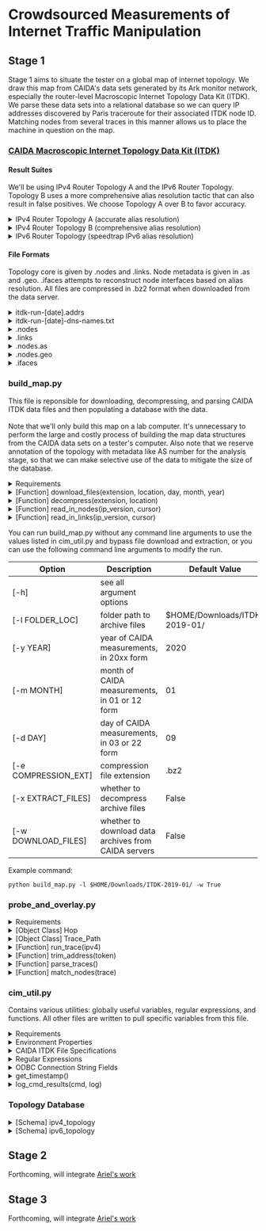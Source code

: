# Crowdsourced Measurements of Internet Traffic Manipulation #

## Stage 1 ##
Stage 1 aims to situate the tester on a global map of internet topology. We draw this map from CAIDA's data sets generated by its Ark monitor network, especially the router-level Macroscopic Internet Topology Data Kit (ITDK). We parse these data sets into a relational database so we can query IP addresses discovered by Paris traceroute for their associated ITDK node ID. Matching nodes from several traces in this manner allows us to place the machine in question on the map.

### [CAIDA Macroscopic Internet Topology Data Kit (ITDK)](https://www.caida.org/data/internet-topology-data-kit/) ###

#### Result Suites ####
We'll be using IPv4 Router Topology A and the IPv6 Router Topology. Topology B uses a more comprehensive alias resolution tactic that can also result in false positives. We choose Topology A over B to favor accuracy.

<details>
<summary> IPv4 Router Topology A (accurate alias resolution) </summary>
<ul>
 <li> midar-iff.nodes </li>
 <li> midar-iff.links </li>
 <li> midar-iff.nodes.as </li>
 <li> midar-iff.nodes.geo </li>
 <li> midar-iff.ifaces </li>
</ul>
</details>

<details>
<summary> IPv4 Router Topology B (comprehensive alias resolution) </summary>
 <ul>
  <li> kapar-midar-iff.nodes </li>
  <li> kapar-midar-iff.links </li>
  <li> kapar-midar-iff.nodes.as </li>
  <li> kapar-midar-iff.nodes.geo </li>
  <li> kapar-midar-iff.ifaces </li>
</details>

<details>
<summary> IPv6 Router Topology (speedtrap IPv6 alias resolution) </summary>
 <ul>
  <li> speedtrap.nodes </li>
  <li> speedtrap.links </li>
  <li> speedtrap.nodes.as </li>
  <li> speedtrap.nodes.geo </li>
  </ul>
</details>

#### File Formats ####
Topology core is given by .nodes and .links. Node metadata is given in .as and .geo. .ifaces attempts to reconstruct node interfaces based on alias resolution. All files are compressed in .bz2 format when downloaded from the data server.

<details>
<summary> itdk-run-[date].addrs </summary>
 <p>contains the target addresses used by Ark monitors for the ITDK run </p>
</details>

<details>
<summary> itdk-run-[date]-dns-names.txt </summary>
 <p> Contains the DNS entries for every address used or discovered in measurement </p>
 <p> Format: <code> [timestamp]    [IP-address]    [DNS-name] </code> </p>
</details>

<details>
 <summary> .nodes </summary>
  <p> Format: <code> node [node_id]:   [i1]   [i2]   ...   [in] </code> </p>
  <p> Example: <code> node N33382:  4.71.46.6 192.8.96.6 0.4.233.32 </code> </p>
</details>

<details>
 <summary> .links </summary>
 <p> Format: <code> link [link_id]:   [N1]:i1   [N2]:i2   [[N3]:[i3] .. [[Nm]:[im]] </code> </p>
 <p> Example: <code> link L104:  N242484:211.79.48.158 N1847:211.79.48.157 N5849773 </code> </p>
</details>

<details>
 <summary> .nodes.as </summary>
 <p> Format: <code> node.AS   [node_id]   [AS]   [method] </code> </p>
 <p> Example: <code> node.AS N39 17645 election </code> </p>
</details>

<details>
 <summary> .nodes.geo </summary>
 <p> Format: <code> node.geo   [node_id]: [continent] [country] [region] [city] [latitude] [longitude] </code> </p>
 <p> Example: <code> node.geo N15:  ***  US  HI  Honolulu  21.3267  -157.8167 </code> </p>
</details>

<details>
 <summary> .ifaces </summary>
 <p> Format: <code> [address] [node_id] [link_id] [T] [D] </code> </p>
 <p> Example: <code> 1.0.174.107 N34980480 D </code> </p>
 <p> Example: <code> 1.0.101.6 N18137917 L537067 T </code> </p>
 <p> Example: <code> 1.28.124.57 N45020 </code> </p>
 <p> Example: <code> 11.3.4.2 N18137965 L537125 T D </code> </p>
 <p> Example: <code> 1.0.175.90 </code> </p>
</details>


### build_map.py ###
This file is reponsible for downloading, decompressing, and parsing CAIDA ITDK data files and then populating a database with the data.
<br><br>
Note that we'll only build this map on a lab computer. It's unnecessary to perform the large and costly process of building the map data structures from the CAIDA data sets on a tester's computer. Also note that we reserve annotation of the topology with metadata like AS number for the analysis stage, so that we can make selective use of the data to mitigate the size of the database.

<details>
 <summary> Requirements </summary>
 <ul>
  <li> cim_util </li>
  <li> <a href="https://github.com/mkleehammer/pyodbc/wiki">pyodbc</a> Python library </li>
  <li> <a href="https://docs.python.org/3/library/subprocess.html">subprocess</a> Python library </li>
  <li> <a href="https://docs.python.org/3/library/re.html">re</a> Python library </li>
  <li> <a href="https://docs.python.org/3/library/argparse.html">argparse</a> Python library </li>
  <li> <a href="https://www.gnu.org/software/wget/">wget</a> tool
    <ul>
      <li> assumes installation to usr/bin/wget </li>
    </ul>
  </li>
  <li> <a href="http://www.bzip.org/">bzip2</a> tool
  <ul>
    <li> assumes installation to usr/bin/bzip2 </li>
  </ul>
  </li>
  <li> internet connection </li>
 </ul>
</details>

<details>
<summary> [Function] download_files(extension, location, day, month, year) </summary>
<p> wgets all of the files we need of a particular ITDK release from CAIDA's file servers. The release is defined by the day, month, and year, which are given as arguments. The file extension is written as a variable to ensure flexibility, but it's usually .bz2. Creates a log from wget's stdout and stderr in case of download issues. </p>
<p> Note that this function requires an internet connection. </p>
</details>

<details>
<summary> [Function] decompress(extension, location) </summary>
<p> Decompresses data archives, usually in .bz2 format. Creates a log from bzip2's stdout and stderr in case of problems unzipping the files. </p>
</details>

<details>
<summary> [Function] read_in_nodes(ip_version, cursor) </summary>
<p> Opens the .nodes file from the ITDK release specified. Assumes that the file has already been downloaded and decompressed in the specified folder location. Reads the file line by line. When it encounters a line of the node entry format, inserts each IP address + node ID pair into the appropriate map_address_to_node table according to IP version. Commits after every matching line. </p>
</details>

<details>
<summary> [Function] read_in_links(ip_version, cursor) </summary>
<p> Opens the .links file from the ITDK release specified. Assumes that the file has already been downloaded and decompressed in the specified folder location. Reads the file line by line. When it encounters a line of the link entry format inserts each (link ID, node ID 1, node interface address 1, node ID 2, node interface address 2) tuple into the appropriate map_link_to_nodes table according to IP version. Commits after every matching line. </p>
</details>

You can run build_map.py without any command line arguments to use the values listed in cim_util.py and bypass file download and extraction, or you can use the following command line arguments to modify the run.

| Option               | Description                                          | Default Value                 |
| -------------------- | ---------------------------------------------------- | ----------------------------- |
| [-h]                 | see all argument options                             |                               |
| [-l FOLDER_LOC]      | folder path to archive files                         | $HOME/Downloads/ITDK-2019-01/ |
| [-y YEAR]            | year of CAIDA measurements, in 20xx form             | 2020                          |
| [-m MONTH]           | month of CAIDA measurements, in 01 or 12 form        | 01                            |
| [-d DAY]             | day of CAIDA measurements, in 03 or 22 form          | 09                            |
| [-e COMPRESSION_EXT] | compression file extension                           | .bz2                          |
| [-x EXTRACT_FILES]   | whether to decompress archive files                  | False                         |
| [-w DOWNLOAD_FILES]  | whether to download data archives from CAIDA servers | False                         |

Example command:
```
python build_map.py -l $HOME/Downloads/ITDK-2019-01/ -w True
```

### probe_and_overlay.py ###

<details>
 <summary> Requirements </summary>
 <ul>
 <li> cim_util </li>
 <li> <a href="https://docs.python.org/3/library/subprocess.html">subprocess</a> Python library </li>
 <li> <a href="https://docs.python.org/3/library/re.html">re</a> Python library </li>
 <li> <a href="https://paris-traceroute.net/">paris-traceroute</a> tool
    <ul>
     <li> needs root access </li>
    </ul>
  </li>
  <li> <a href="https://github.com/mkleehammer/pyodbc/wiki">pyodbc</a> Python library </li>
  <li> internet connection </li>
 </ul>
</details>

<details>
<summary> [Object Class] Hop </summary>
<ul>
<li> hop_count [Integer]: number of network hops away from the source. </li>
<li> ip [String]: IPv4 or IPv6 address of the network node discovered in this hop. * if blank. </li>
<li> name [String]: name of network node. could be same as IP address. * if blank. </li>
<li> times [List of Floats]: round-trip times of all successful probe packet and responses for this hop. * if blank. all probes use a set of three packets for each hop. </li>
</ul>
</details>

<details>
<summary> [Object Class] Trace_Path </summary>
<p> This class stores all of the properties of a paris-traceroute output </p>
<ul>
  <li>
    Trace Metadata
    <ul>
      <li> dest_name [String]: domain name of trace destination </li>
      <li> dest_addr [String]: IPv4 or IPv6 address of trace destination </li>
      <li> hops_max [Integer]: maximum TTL of traceroute packets </li>
      <li> pkt_size [Integer]: size of trace packets in bytes </li>
      <li> ip_version [String]: "IPv4" or "IPv6" to mark which format Hop addresses are in </li>
    </ul>
  </li>
  <li> Hops [List of Hop Objects]: all nodes discovered on the route to the targeted domain. </li>
</ul>
</details>

<details>
<summary> [Function] run_trace(ipv4) </summary>
<p> Runs a paris-traceroute and directs all stdout and stderr to the file defined by cim_util.s1_trace_log. Adds a -4 or -6 flag to force IPv4 or IPv6 according to the boolean parameter. </p>
<p> Note that this function requires an internet connection. </p>
</details>

<details>
<summary> [Function] trim_address(token) </summary>
<p> Removes parentheses and commas from parse tokens that may be IP addresses so that parse_traces() can accurately match tokens. </p>
</details>

<details>
<summary> [Function] parse_traces() </summary>
<p> Opens and reads the s1_trace_log to parse Trace_Path objects. Returns a list of Trace_Path objects. Prints all contents of stderr. </p>
</details>

<details>
<summary> [Function] match_nodes(trace) </summary>
<p> For every Hop in the Trace_Path given by parameter, selects rows from the map_address_to_node table of the appropriate topology schema to match paris-traceroute measured nodes to ITDK nodes. </p>
</details>

### cim_util.py ###
Contains various utilities: globally useful variables, regular expressions, and functions. All other files are written to pull specific variables from this file.

<details>
 <summary> Requirements </summary>
 <ul>
 <li> <a href="https://docs.python.org/3/library/re.html">re</a> Python library </li>
 <li> <a href="https://docs.python.org/3/library/os.html">os</a> Python library </li>
 <li> <a href="https://docs.python.org/3/library/time.html">time</a> Python library </li>
 </ul>
</details>

<details>
 <summary> Environment Properties </summary>
 <ul>
 <li> General
    <ul>
      <li> user </li>
      <li> home </li>
    </ul>
  </li>

  <li> build_map.py
    <ul>
      <li> itdk_folder_loc </li>
      <li> itdk_year </li>
      <li> itdk_month </li>
      <li> itdk_day </li>
      <li> compression_extension </li>
    </ul>
  </li>

  <li> probe_and_overlay.py
    <ul>
      <li> s1_trace_log </li>
    </ul>
  </li>

 </ul>
</details>

<details>
 <summary> CAIDA ITDK File Specifications </summary>
 <ul>
  <li> file_types
   <ul>
    <li> .nodes </li>
    <li> .links </li>
    <li> .nodes.as </li>
    <li> .nodes.geo </li>
    <li> .ifaces </li>
   </ul>
  </li>
  <li> topo_choice
   <ul>
    <li> midar-iff or kapar-midar-iff for IPv4 </li>
    <li> speedtrap for IPv6 </li>
   </ul>
  </li>
 </ul>
</details>

<details>
 <summary> Regular Expressions </summary>
 <ul>
  <li> node_id_pattern </li>
  <li> node_entry_prefix </li>
  <li> link_id_pattern </li>
  <li> link_entry_prefix </li>
  <li> ipv4_link_end </li>
  <li> ipv6_link_end </li>
  <li> ipv4_pattern </li>
  <li> ipv6_pattern </li>
 </ul>
</details>

<details>
 <summary> ODBC Connection String Fields </summary>
 <ul>
  <li> odbc_driver </li>
  <li> db_server </li>
  <li> db_name </li>
  <li> db_user </li>
  <li> db_pwd
   <ul> <li> Obviously we can't store passwords in text variables. Later I'll add some quiet command line prompts for password entry. </li> </ul>
  </li>
 </details>

<details>
<summary> get_timestamp() </summary>
<p> Returns a timestamp string to mark log files. Format: "[hour]-[minute]-[second]-[day]-[month]-[year]" </p>
</details>

<details>
<summary> log_cmd_results(cmd, log) </summary>
<p> Writes return code, stdout, and stderr to a log file that is assumed to be already created and opened for appending.</p>
</details>

### Topology Database ###

<details>
  <summary>[Schema] ipv4_topology</summary>
  <ul>
    <li> [Table] map_address_to_node
      <ul>
        <li> [Column, Type=inet] address </li>
        <li> [Column, Type=integer] node_id </li>
      </ul>
    </li>
    <li> [Table] map_link_to_nodes
    <ul>
      <li> [Column, Type=integer] link_id </li>
      <li> [Column, Type=integer] node_id_1 </li>
      <li> [Column, Type=inet] address_1 </li>
      <li> [Column, Type=integer] node_id_2 </li>
      <li> [Column, Type=inet] address_2 </li>
      <li> [Column, Type=text] relationship </li>
    </ul>
    </li>
    <li> [Table] map_node_to_asn
    <ul>
      <li> [Column, Type=integer] node_id </li>
      <li> [Column, Type=integer] as_number </li>
    </ul>
    </li>
  </ul>
</details>

<details>
  <summary>[Schema] ipv6_topology</summary>
  <ul>
    <li> [Table] map_address_to_node
      <ul>
        <li> [Column, Type=inet] address </li>
        <li> [Column, Type=integer] node_id </li>
      </ul>
    </li>
    <li> [Table] map_link_to_nodes
     <ul>
      <li> [Column, Type=integer] link_id </li>
      <li> [Column, Type=integer] node_id_1 </li>
      <li> [Column, Type=inet] address_1 </li>
      <li> [Column, Type=integer] node_id_2 </li>
      <li> [Column, Type=inet] address_2 </li>
      <li> [Column, Type=text] relationship </li>
     </ul>
    </li>
    <li> [Table] map_node_to_asn
     <ul>
      <li> [Column, Type=integer] node_id </li>
      <li> [Column, Type=integer] as_number </li>
     </ul>
    </li>
  </ul>
</details>

## Stage 2 ##
Forthcoming, will integrate [Ariel's work](https://github.com/TraverAriel/Network-Measurement)

## Stage 3 ##
Forthcoming, will integrate [Ariel's work](https://github.com/TraverAriel/Network-Measurement)
